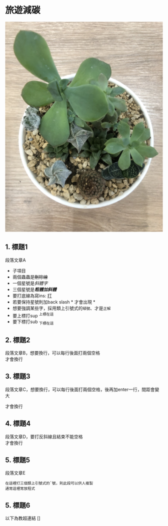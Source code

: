 # 旅遊減碳
![旅遊照片](./IMG_9201.JPG)
## 1. 標題1
段落文章A
- 子項目
- 兩個蟲蟲是~~刪除線~~
- 一個星號是*斜體字*
- 三個星號是***粗體加斜體***
- 要打底線為寫ins: <ins>打</ins>
- 若要保持星號則加back slash \* 才會出現 \*
- 想要強調某些字，採用類上引號式的`頓號`、才是`正解`
- 要上標打sup <sup>上標在這</sup>
- 要下標打sub <sub>下標在這</sub>
## 2. 標題2
段落文章B，想要換行，可以每行後面打兩個空格  
才會換行
## 3. 標題3
段落文章C，想要換行，可以每行後面打兩個空格，後再加enter一行，間距會變大  

才會換行  
## 4. 標題4
段落文章D，要打反斜線且結束不能空格\
才會換行
## 5. 標題5
段落文章E
```Python(這裡可以寫是甚麼語法的程式)
在這裡打三個類上引號式的`號，則此段可以供人複製
通常這裡常放程式
```
## 5. 標題6
以下為教超連結 []
